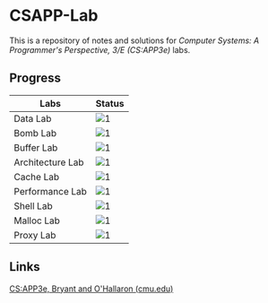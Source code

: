 # CSAPP-Lab

This is a repository of notes and solutions for *Computer Systems: A Programmer's Perspective, 3/E (CS:APP3e)* labs.

## Progress

| Labs             | Status                                               |
| ---------------- | ---------------------------------------------------- |
| Data Lab         | ![1](https://img.shields.io/badge/-Done-brightgreen) |
| Bomb Lab         | ![1](https://img.shields.io/badge/-Done-brightgreen) |
| Buffer Lab       | ![1](https://img.shields.io/badge/-Done-brightgreen) |
| Architecture Lab | ![1](https://img.shields.io/badge/-Done-brightgreen) |
| Cache Lab        | ![1](https://img.shields.io/badge/-Done-brightgreen) |
| Performance Lab  | ![1](https://img.shields.io/badge/-Done-brightgreen) |
| Shell Lab        | ![1](https://img.shields.io/badge/-Done-brightgreen) |
| Malloc Lab       | ![1](https://img.shields.io/badge/-Done-brightgreen) |
| Proxy Lab        | ![1](https://img.shields.io/badge/-Done-brightgreen) |

## Links

[CS:APP3e, Bryant and O'Hallaron (cmu.edu)](http://www.csapp.cs.cmu.edu/3e/labs.html)

